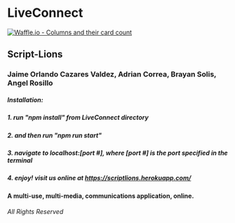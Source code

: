 # LiveConnect
[![Waffle.io - Columns and their card count](https://badge.waffle.io/Script-Lions/LiveConnect.svg?columns=all&style=flat-square)](https://waffle.io/Script-Lions/LiveConnect)
## Script-Lions
### Jaime Orlando Cazares Valdez, Adrian Correa, Brayan Solis, Angel Rosillo
##### Installation:
##### 1. run "npm install" from LiveConnect directory
##### 2. and then run "npm run start"
##### 3. navigate to localhost:[port #], where [port #] is the port specified in the terminal
##### 4. enjoy! visit us online at https://scriptlions.herokuapp.com/
#### A multi-use, multi-media, communications application, online.
###### All Rights Reserved
